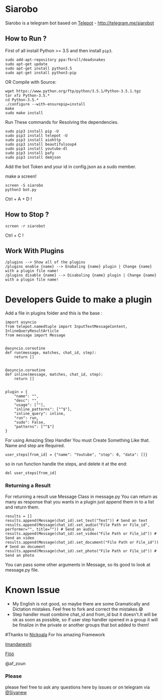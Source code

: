 # Siarobo
Siarobo is a telegram bot based on [Telepot](https://github.com/nickoala/telepot) - http://telegram.me/siarobot

## How to Run ?
First of all install Python >= 3.5 and then install `pip3`.
```
sudo add-apt-repository ppa:fkrull/deadsnakes
sudo apt-get update
sudo apt-get install python3.5
sudo apt-get install python3-pip
```
OR Compile with Source:
```
wget https://www.python.org/ftp/python/3.5.1/Python-3.5.1.tgz
tar xfz Python-3.5.*
cd Python-3.5.*
./configure --with-ensurepip=install
make
sudo make install
```
Run These commands for Resolving the dependencies.

```
sudo pip3 install pip -U
sudo pip3 install telepot -U
sudo pip3 install aiohttp
sudo pip3 install beautifulsoup4
sudo pip3 install youtube-dl
sudo pip3 install pafy
sudo pip3 install demjson
```

Add the bot Token and your id in config.json as a sudo member.

make a screen!
```
screen -S siarobo
python3 bot.py
```
Ctrl + A + D !

## How to Stop ?
```
screen -r siarobot
```
Ctrl + C !
## Work With Plugins
```
/plugins --> Show all of the plugins
/plugins enable {name} --> Enabaling {name} plugin | Change {name} with a plugin file name!
/plugins disable {name} --> Disabaling {name} plugin | Change {name} with a plugin file name!
```
# Developers Guide to make a plugin
Add a file in plugins folder and this is the base :
```
import asyncio
from telepot.namedtuple import InputTextMessageContent, InlineQueryResultArticle
from message import Message


@asyncio.coroutine
def run(message, matches, chat_id, step):
    return []


@asyncio.coroutine
def inline(message, matches, chat_id, step):
    return []


plugin = {
    "name": "",
    "desc": "",
    "usage": [""],
    "inline_patterns": ["^$"],
    "inline_query": inline,
    "run": run,
    "sudo": False,
    "patterns": ["^$"]
}

```
For using Amazing Step Handler You must Create Something Like that.
Name and step are Required.
```
user_steps[from_id] = {"name": "Youtube", "step": 0, "data": []}
```
so in run function handle the steps, and delete it at the end:
```
del user_steps[from_id]
```
### Returning a Result
For returning a result use Message Class in message.py
You can return as many as response that you wants in a plugin just append them in to a list and return them.
```
results = []
results.append(Message(chat_id).set_text("Text")) # Send an text
results.append(Message(chat_id).set_audio("File Path or File_id", performer="", title="")) # Send an audio
results.append(Message(chat_id).set_video("File Path or File_id")) # Send an video
results.append(Message(chat_id).set_document("File Path or File_id")) # Send an document
results.append(Message(chat_id).set_photo("File Path or File_id")) # Send an photo
```
You can pass some other arguments in Message, so its good to look at message.py file.
# Known Issue
* My English is not good, so maybe there are some Gramatically and Dictation mistakes. Feel free to fork and correct the mistakes.😅
* Step handler must combine chat_id and from_id but it doesn't.It will be ok as soon as possible, so if user step handler opened in a group it will be finalize in the private or another groups that bot added to them!

#Thanks to
[Nickoala](https://github.com/nickoala/) For his amazing Framework

[Imandaneshi](https://github.com/imandaneshi)

[Flöö](https://github.com/arandomstranger)

@af_zoun


### Please
please feel free to ask any questions here by issues or on telegram via [@Siyanew](https://telegram.me/siyanew/)
